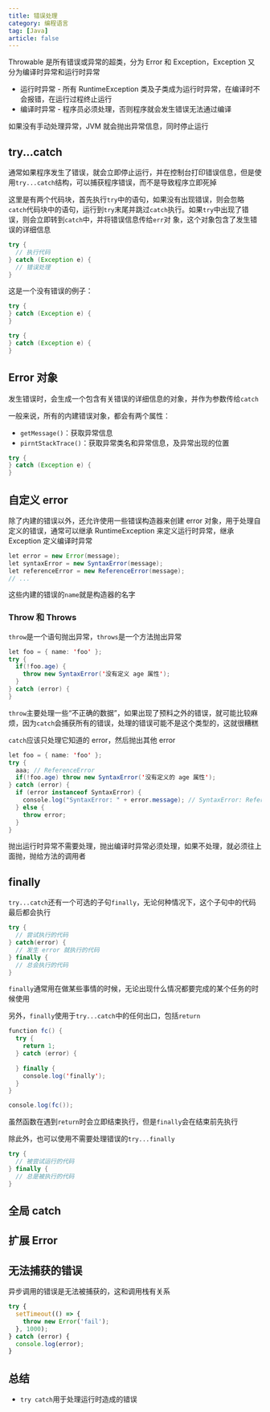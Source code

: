 ```yaml
---
title: 错误处理
category: 编程语言
tag: [Java]
article: false
---
```


Throwable 是所有错误或异常的超类，分为 Error 和 Exception，Exception 又分为编译时异常和运行时异常

+ 运行时异常 - 所有 RuntimeException 类及子类成为运行时异常，在编译时不会报错，在运行过程终止运行
+ 编译时异常 - 程序员必须处理，否则程序就会发生错误无法通过编译

如果没有手动处理异常，JVM 就会抛出异常信息，同时停止运行

## try...catch

通常如果程序发生了错误，就会立即停止运行，并在控制台打印错误信息，但是使用`try...catch`结构，可以捕获程序错误，而不是导致程序立即死掉

这里是有两个代码块，首先执行`try`中的语句，如果没有出现错误，则会忽略`catch`代码块中的语句，运行到`try`末尾并跳过`catch`执行。如果`try`中出现了错误，则会立即转到`catch`中，并将错误信息传给`err`对
象，这个对象包含了发生错误的详细信息

```java
try {
  // 执行代码
} catch (Exception e) {
  // 错误处理
}
```

这是一个没有错误的例子：

```java
try {
} catch (Exception e) {
}

try {
} catch (Exception e) {
}
```

## Error 对象

发生错误时，会生成一个包含有关错误的详细信息的对象，并作为参数传给`catch`

一般来说，所有的内建错误对象，都会有两个属性：

+ `getMessage()`：获取异常信息
+ `pirntStackTrace()`：获取异常类名和异常信息，及异常出现的位置

```java
try {
} catch (Exception e) {
}
```

## 自定义 error

除了内建的错误以外，还允许使用一些错误构造器来创建 error 对象，用于处理自定义的错误，通常可以继承 RuntimeException 来定义运行时异常，继承 Exception 定义编译时异常

```java
let error = new Error(message);
let syntaxError = new SyntaxError(message);
let referenceError = new ReferenceError(message);
// ...
```

这些内建的错误的`name`就是构造器的名字

### Throw 和 Throws

`throw`是一个语句抛出异常，`throws`是一个方法抛出异常

```java
let foo = { name: 'foo' };
try {
  if(!foo.age) {
    throw new SyntaxError('没有定义 age 属性');
  }
} catch (error) {
}
```

`throw`主要处理一些“不正确的数据”，如果出现了预料之外的错误，就可能比较麻烦，因为`catch`会捕获所有的错误，处理的错误可能不是这个类型的，这就很糟糕

`catch`应该只处理它知道的 error，然后抛出其他 error

```java
let foo = { name: 'foo' };
try {
  aaa; // ReferenceError
  if(!foo.age) throw new SyntaxError('没有定义的 age 属性');
} catch (error) {
  if (error instanceof SyntaxError) {
    console.log("SyntaxError: " + error.message); // SyntaxError: ReferenceError: aaa is not defined
  } else {
    throw error;
  }
}
```

抛出运行时异常不需要处理，抛出编译时异常必须处理，如果不处理，就必须往上面抛，抛给方法的调用者

## finally

`try...catch`还有一个可选的子句`finally`，无论何种情况下，这个子句中的代码最后都会执行

```java
try {
  // 尝试执行的代码
} catch(error) {
  // 发生 error 就执行的代码
} finally {
  // 总会执行的代码
}
```

`finally`通常用在做某些事情的时候，无论出现什么情况都要完成的某个任务的时候使用

另外，`finally`使用于`try...catch`中的任何出口，包括`return`

```java
function fc() {
  try {
    return 1;
  } catch (error) {
    
  } finally {
    console.log('finally');
  }
}

console.log(fc());
```

虽然函数在遇到`return`时会立即结束执行，但是`finally`会在结束前先执行

除此外，也可以使用不需要处理错误的`try...finally`

```java
try {
  // 被尝试运行的代码
} finally {
  // 总是被执行的代码
}
```

## 全局 catch

## 扩展 Error

## 无法捕获的错误

异步调用的错误是无法被捕获的，这和调用栈有关系

```js
try {
  setTimeout(() => {
    throw new Error('fail');
  }, 1000);
} catch (error) {
  console.log(error);
}
```

## 总结

+ `try catch`用于处理运行时造成的错误

<!-- to be updated -->


<!-- to be update -->
